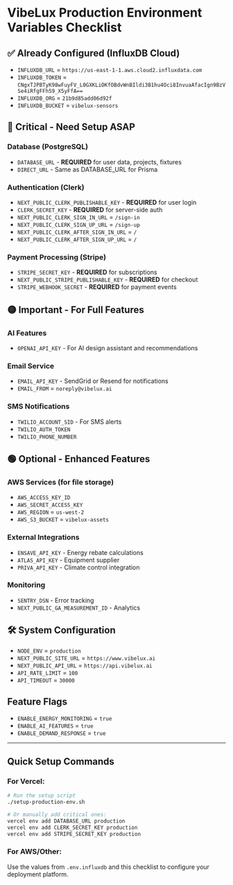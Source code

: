 # VibeLux Production Environment Variables Checklist

## ✅ Already Configured (InfluxDB Cloud)
- `INFLUXDB_URL` = `https://us-east-1-1.aws.cloud2.influxdata.com`
- `INFLUXDB_TOKEN` = `CNgxTJPBTyK98wFuyFV_L0GXKLiOKfOBdvWnBIldi3B1hu4Oci8InvuaAfacIgn9BzVSe4iRfgFFh59_X5yFfA==`
- `INFLUXDB_ORG` = `21b9d85add06d92f`
- `INFLUXDB_BUCKET` = `vibelux-sensors`

## 🔴 Critical - Need Setup ASAP

### Database (PostgreSQL)
- `DATABASE_URL` - **REQUIRED** for user data, projects, fixtures
- `DIRECT_URL` - Same as DATABASE_URL for Prisma

### Authentication (Clerk)
- `NEXT_PUBLIC_CLERK_PUBLISHABLE_KEY` - **REQUIRED** for user login
- `CLERK_SECRET_KEY` - **REQUIRED** for server-side auth
- `NEXT_PUBLIC_CLERK_SIGN_IN_URL` = `/sign-in`
- `NEXT_PUBLIC_CLERK_SIGN_UP_URL` = `/sign-up`
- `NEXT_PUBLIC_CLERK_AFTER_SIGN_IN_URL` = `/`
- `NEXT_PUBLIC_CLERK_AFTER_SIGN_UP_URL` = `/`

### Payment Processing (Stripe)
- `STRIPE_SECRET_KEY` - **REQUIRED** for subscriptions
- `NEXT_PUBLIC_STRIPE_PUBLISHABLE_KEY` - **REQUIRED** for checkout
- `STRIPE_WEBHOOK_SECRET` - **REQUIRED** for payment events

## 🟡 Important - For Full Features

### AI Features
- `OPENAI_API_KEY` - For AI design assistant and recommendations

### Email Service
- `EMAIL_API_KEY` - SendGrid or Resend for notifications
- `EMAIL_FROM` = `noreply@vibelux.ai`

### SMS Notifications
- `TWILIO_ACCOUNT_SID` - For SMS alerts
- `TWILIO_AUTH_TOKEN`
- `TWILIO_PHONE_NUMBER`

## 🟢 Optional - Enhanced Features

### AWS Services (for file storage)
- `AWS_ACCESS_KEY_ID`
- `AWS_SECRET_ACCESS_KEY`
- `AWS_REGION` = `us-west-2`
- `AWS_S3_BUCKET` = `vibelux-assets`

### External Integrations
- `ENSAVE_API_KEY` - Energy rebate calculations
- `ATLAS_API_KEY` - Equipment supplier
- `PRIVA_API_KEY` - Climate control integration

### Monitoring
- `SENTRY_DSN` - Error tracking
- `NEXT_PUBLIC_GA_MEASUREMENT_ID` - Analytics

## 🛠️ System Configuration
- `NODE_ENV` = `production`
- `NEXT_PUBLIC_SITE_URL` = `https://www.vibelux.ai`
- `NEXT_PUBLIC_API_URL` = `https://api.vibelux.ai`
- `API_RATE_LIMIT` = `100`
- `API_TIMEOUT` = `30000`

## Feature Flags
- `ENABLE_ENERGY_MONITORING` = `true`
- `ENABLE_AI_FEATURES` = `true`
- `ENABLE_DEMAND_RESPONSE` = `true`

---

## Quick Setup Commands

### For Vercel:
```bash
# Run the setup script
./setup-production-env.sh

# Or manually add critical ones:
vercel env add DATABASE_URL production
vercel env add CLERK_SECRET_KEY production
vercel env add STRIPE_SECRET_KEY production
```

### For AWS/Other:
Use the values from `.env.influxdb` and this checklist to configure your deployment platform.